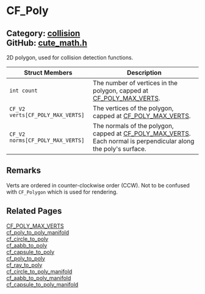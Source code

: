 [//]: # (This file is automatically generated by Cute Framework's docs parser.)
[//]: # (Do not edit this file by hand!)
[//]: # (See: https://github.com/RandyGaul/cute_framework/blob/master/samples/docs_parser.cpp)
[](../header.md ':include')

# CF_Poly

Category: [collision](/api_reference?id=collision)  
GitHub: [cute_math.h](https://github.com/RandyGaul/cute_framework/blob/master/include/cute_math.h)  
---

2D polygon, used for collision detection functions.

Struct Members | Description
--- | ---
`int count` | The number of vertices in the polygon, capped at [CF_POLY_MAX_VERTS](/collision/cf_poly_max_verts.md).
`CF_V2 verts[CF_POLY_MAX_VERTS]` | The vertices of the polygon, capped at [CF_POLY_MAX_VERTS](/collision/cf_poly_max_verts.md).
`CF_V2 norms[CF_POLY_MAX_VERTS]` | The normals of the polygon, capped at [CF_POLY_MAX_VERTS](/collision/cf_poly_max_verts.md). Each normal is perpendicular along the poly's surface.

## Remarks

Verts are ordered in counter-clockwise order (CCW). Not to be confused with `CF_Polygon` which is used for rendering.

## Related Pages

[CF_POLY_MAX_VERTS](/collision/cf_poly_max_verts.md)  
[cf_poly_to_poly_manifold](/collision/cf_poly_to_poly_manifold.md)  
[cf_circle_to_poly](/collision/cf_circle_to_poly.md)  
[cf_aabb_to_poly](/collision/cf_aabb_to_poly.md)  
[cf_capsule_to_poly](/collision/cf_capsule_to_poly.md)  
[cf_poly_to_poly](/collision/cf_poly_to_poly.md)  
[cf_ray_to_poly](/collision/cf_ray_to_poly.md)  
[cf_circle_to_poly_manifold](/collision/cf_circle_to_poly_manifold.md)  
[cf_aabb_to_poly_manifold](/collision/cf_aabb_to_poly_manifold.md)  
[cf_capsule_to_poly_manifold](/collision/cf_capsule_to_poly_manifold.md)  
